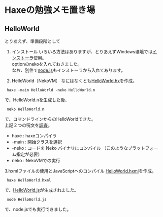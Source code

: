 # Haxeの勉強メモ置き場

## HelloWorld

とりあえず、準備段階として

1. インストール
いろいろ方法はありますが、とりあえずWindows環境では[インストーラ](http://haxe.org/download/)使用。  
optionのnekoを入れておきました。  
なお、別件で[node.js](http://nodejs.org/)もインストーラから入れてあります。

2. HelloWorld（NekoVM）
なにはなくとも[HelloWorld.hx](./HelloWorld.hx)を作成。

```
 haxe -main HelloWorld -neko HelloWorld.n
```

で、HelloWorld.nを生成した後、

```
 neko HelloWorld.n
```

で、コマンドラインからのHelloWorldできた。  
上記２つの呪文を[調査](http://old.haxe.org/doc/compiler?lang=jp)。

* haxe : haxeコンパイラ
* -main : 開始クラスを選択
* -neko : コードを Neko バイナリにコンパイル （このようなプラットフォーム指定が必要）
* neko : NekoVMでの実行

3.hxmlファイルの使用とJavaScriptへのコンパイル
[HelloWorld.hxml](./HelloWorld.hxml)を作成。

```
 haxe HelloWorld.hxml
```

で、[HelloWorld.js](./HelloWorld.js)が生成されました。

```
 node HelloWorld.js
```

で、node.jsでも実行できました。

